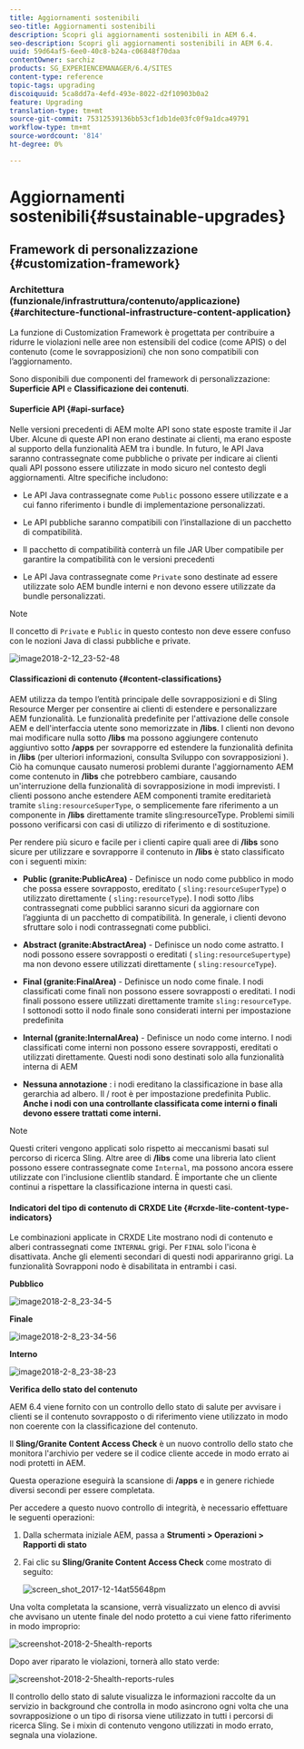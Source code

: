 ```yaml
---
title: Aggiornamenti sostenibili
seo-title: Aggiornamenti sostenibili
description: Scopri gli aggiornamenti sostenibili in AEM 6.4.
seo-description: Scopri gli aggiornamenti sostenibili in AEM 6.4.
uuid: 59d64af5-6ee0-40c8-b24a-c06848f70daa
contentOwner: sarchiz
products: SG_EXPERIENCEMANAGER/6.4/SITES
content-type: reference
topic-tags: upgrading
discoiquuid: 5ca8dd7a-4efd-493e-8022-d2f10903b0a2
feature: Upgrading
translation-type: tm+mt
source-git-commit: 75312539136bb53cf1db1de03fc0f9a1dca49791
workflow-type: tm+mt
source-wordcount: '814'
ht-degree: 0%

---
```



# Aggiornamenti sostenibili{#sustainable-upgrades}

## Framework di personalizzazione {#customization-framework}

### Architettura (funzionale/infrastruttura/contenuto/applicazione) {#architecture-functional-infrastructure-content-application}

La funzione di Customization Framework è progettata per contribuire a ridurre le violazioni nelle aree non estensibili del codice (come APIS) o del contenuto (come le sovrapposizioni) che non sono compatibili con l’aggiornamento.

Sono disponibili due componenti del framework di personalizzazione: **Superficie API** e **Classificazione dei contenuti**.

#### Superficie API {#api-surface}

Nelle versioni precedenti di AEM molte API sono state esposte tramite il Jar Uber. Alcune di queste API non erano destinate ai clienti, ma erano esposte al supporto della funzionalità AEM tra i bundle. In futuro, le API Java saranno contrassegnate come pubbliche o private per indicare ai clienti quali API possono essere utilizzate in modo sicuro nel contesto degli aggiornamenti. Altre specifiche includono:

* Le API Java contrassegnate come `Public` possono essere utilizzate e a cui fanno riferimento i bundle di implementazione personalizzati.

* Le API pubbliche saranno compatibili con l’installazione di un pacchetto di compatibilità.
* Il pacchetto di compatibilità conterrà un file JAR Uber compatibile per garantire la compatibilità con le versioni precedenti
* Le API Java contrassegnate come `Private` sono destinate ad essere utilizzate solo AEM bundle interni e non devono essere utilizzate da bundle personalizzati.

>[!NOTE]
>
>Il concetto di `Private` e `Public` in questo contesto non deve essere confuso con le nozioni Java di classi pubbliche e private.

![image2018-2-12_23-52-48](assets/image2018-2-12_23-52-48.png)

#### Classificazioni di contenuto {#content-classifications}

AEM utilizza da tempo l’entità principale delle sovrapposizioni e di Sling Resource Merger per consentire ai clienti di estendere e personalizzare AEM funzionalità. Le funzionalità predefinite per l&#39;attivazione delle console AEM e dell&#39;interfaccia utente sono memorizzate in **/libs**. I clienti non devono mai modificare nulla sotto **/libs** ma possono aggiungere contenuto aggiuntivo sotto **/apps** per sovrapporre ed estendere la funzionalità definita in **/libs** (per ulteriori informazioni, consulta Sviluppo con sovrapposizioni ). Ciò ha comunque causato numerosi problemi durante l&#39;aggiornamento AEM come contenuto in **/libs** che potrebbero cambiare, causando un&#39;interruzione della funzionalità di sovrapposizione in modi imprevisti. I clienti possono anche estendere AEM componenti tramite ereditarietà tramite `sling:resourceSuperType`, o semplicemente fare riferimento a un componente in **/libs** direttamente tramite sling:resourceType. Problemi simili possono verificarsi con casi di utilizzo di riferimento e di sostituzione.

Per rendere più sicuro e facile per i clienti capire quali aree di **/libs** sono sicure per utilizzare e sovrapporre il contenuto in **/libs** è stato classificato con i seguenti mixin:

* **Public (granite:PublicArea)**  - Definisce un nodo come pubblico in modo che possa essere sovrapposto, ereditato (  `sling:resourceSuperType`) o utilizzato direttamente (  `sling:resourceType`). I nodi sotto /libs contrassegnati come pubblici saranno sicuri da aggiornare con l’aggiunta di un pacchetto di compatibilità. In generale, i clienti devono sfruttare solo i nodi contrassegnati come pubblici.

* **Abstract (granite:AbstractArea)**  - Definisce un nodo come astratto. I nodi possono essere sovrapposti o ereditati ( `sling:resourceSupertype`) ma non devono essere utilizzati direttamente ( `sling:resourceType`).

* **Final (granite:FinalArea)**  - Definisce un nodo come finale. I nodi classificati come finali non possono essere sovrapposti o ereditati. I nodi finali possono essere utilizzati direttamente tramite `sling:resourceType`. I sottonodi sotto il nodo finale sono considerati interni per impostazione predefinita

* **Internal (granite:InternalArea)**  - Definisce un nodo come interno. I nodi classificati come interni non possono essere sovrapposti, ereditati o utilizzati direttamente. Questi nodi sono destinati solo alla funzionalità interna di AEM

* **Nessuna annotazione** : i nodi ereditano la classificazione in base alla gerarchia ad albero. Il / root è per impostazione predefinita Public. **Anche i nodi con una controllante classificata come interni o finali devono essere trattati come interni.**

>[!NOTE]
>
>Questi criteri vengono applicati solo rispetto ai meccanismi basati sul percorso di ricerca Sling. Altre aree di **/libs** come una libreria lato client possono essere contrassegnate come `Internal`, ma possono ancora essere utilizzate con l&#39;inclusione clientlib standard. È importante che un cliente continui a rispettare la classificazione interna in questi casi.

#### Indicatori del tipo di contenuto di CRXDE Lite {#crxde-lite-content-type-indicators}

Le combinazioni applicate in CRXDE Lite mostrano nodi di contenuto e alberi contrassegnati come `INTERNAL` grigi. Per `FINAL` solo l&#39;icona è disattivata. Anche gli elementi secondari di questi nodi appariranno grigi. La funzionalità Sovrapponi nodo è disabilitata in entrambi i casi.

**Pubblico**

![image2018-2-8_23-34-5](assets/image2018-2-8_23-34-5.png)

**Finale**

![image2018-2-8_23-34-56](assets/image2018-2-8_23-34-56.png)

**Interno**

![image2018-2-8_23-38-23](assets/image2018-2-8_23-38-23.png)

**Verifica dello stato del contenuto**

AEM 6.4 viene fornito con un controllo dello stato di salute per avvisare i clienti se il contenuto sovrapposto o di riferimento viene utilizzato in modo non coerente con la classificazione del contenuto.

Il **Sling/Granite Content Access Check** è un nuovo controllo dello stato che monitora l&#39;archivio per vedere se il codice cliente accede in modo errato ai nodi protetti in AEM.

Questa operazione eseguirà la scansione di **/apps** e in genere richiede diversi secondi per essere completata.

Per accedere a questo nuovo controllo di integrità, è necessario effettuare le seguenti operazioni:

1. Dalla schermata iniziale AEM, passa a **Strumenti > Operazioni > Rapporti di stato**
1. Fai clic su **Sling/Granite Content Access Check** come mostrato di seguito:

   ![screen_shot_2017-12-14at55648pm](assets/screen_shot_2017-12-14at55648pm.png)

Una volta completata la scansione, verrà visualizzato un elenco di avvisi che avvisano un utente finale del nodo protetto a cui viene fatto riferimento in modo improprio:

![screenshot-2018-2-5health-reports](assets/screenshot-2018-2-5healthreports.png)

Dopo aver riparato le violazioni, tornerà allo stato verde:

![screenshot-2018-2-5health-reports-rules](assets/screenshot-2018-2-5healthreports-violations.png)

Il controllo dello stato di salute visualizza le informazioni raccolte da un servizio in background che controlla in modo asincrono ogni volta che una sovrapposizione o un tipo di risorsa viene utilizzato in tutti i percorsi di ricerca Sling. Se i mixin di contenuto vengono utilizzati in modo errato, segnala una violazione.

